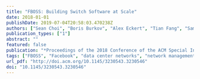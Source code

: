 ```yaml
---
title: "FBOSS: Building Switch Software at Scale"
date: 2018-01-01
publishDate: 2019-07-04T20:58:03.470238Z
authors: ["Sean Choi", "Boris Burkov", "Alex Eckert", "Tian Fang", "Saman Kazemkhani", "Rob Sherwood", "Ying Zhang", "Hongyi Zeng"]
publication_types: ["1"]
abstract: ""
featured: false
publication: "*Proceedings of the 2018 Conference of the ACM Special Interest Group on Data Communication*"
tags: ["FBOSS", "Facebook", "data center networks", "network management", "network monitoring", "switch software design"]
url_pdf: "http://doi.acm.org/10.1145/3230543.3230546"
doi: "10.1145/3230543.3230546"
---
```


